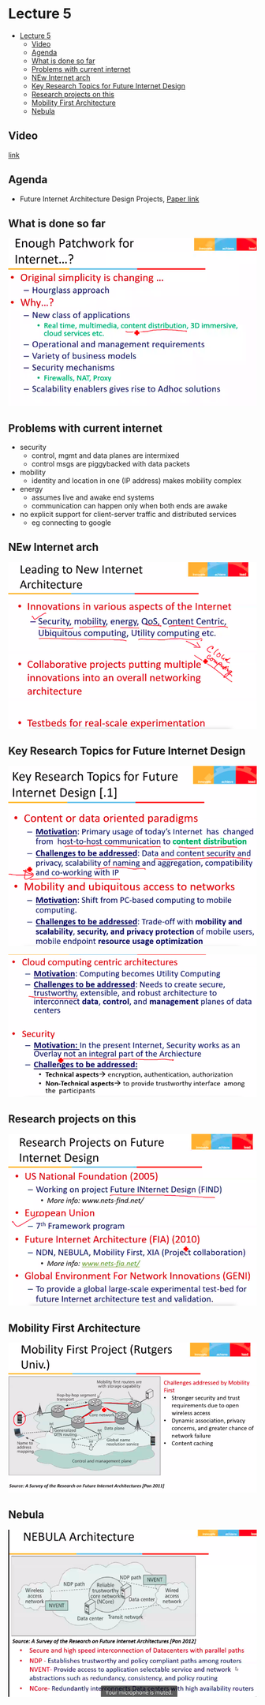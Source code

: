 # Lecture 5

- [Lecture 5](#lecture-5)
  - [Video](#video)
  - [Agenda](#agenda)
  - [What is done so far](#what-is-done-so-far)
  - [Problems with current internet](#problems-with-current-internet)
  - [NEw Internet arch](#new-internet-arch)
  - [Key Research Topics for Future Internet Design](#key-research-topics-for-future-internet-design)
  - [Research projects on this](#research-projects-on-this)
  - [Mobility First Architecture](#mobility-first-architecture)
  - [Nebula](#nebula)

## Video

[link](https://web.microsoftstream.com/video/f49a0426-b383-40b5-ba76-f07ab1c8d0fb)

## Agenda

- Future Internet Architecture Design Projects, [Paper link](https://drive.google.com/file/d/1SY5de80LUxTK2sAs72RZCzB89LFYnOr5/view?usp=sharing)

## What is done so far

![pw](pw.png)

## Problems with current internet

- security
  - control, mgmt and data planes are intermixed
  - control msgs are piggybacked with data packets
- mobility
  - identity and location in one (IP address) makes mobility complex
- energy
  - assumes live and awake end systems
  - communication can happen only when both ends are awake
- no explicit support for client-server traffic and distributed services
  - eg connecting to google

## NEw Internet arch

![new](newinternet.png)

## Key Research Topics for Future Internet Design

![res](restopics.png)

![rt2](rt2.png)

## Research projects on this

![pro](resprojs.png)

## Mobility First Architecture

![mob1st](mob1st.png)

## Nebula

![ne](nebula.png)